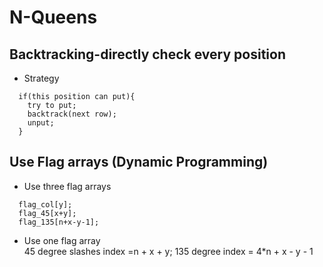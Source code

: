 # N-Queens
## Backtracking-directly check every position
* Strategy
```
  if(this position can put){
    try to put;
    backtrack(next row);
    unput;
  }
```
## Use Flag arrays (Dynamic Programming)

* Use three flag arrays
```
  flag_col[y];
  flag_45[x+y];
  flag_135[n+x-y-1];
```
* Use one flag array   
  45 degree slashes index =n + x + y; 135 degree index = 4*n + x - y - 1
